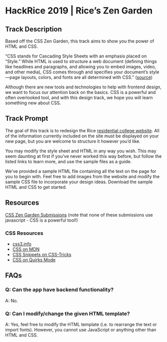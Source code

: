 #  HackRice 2019 | Rice’s Zen Garden

## Track Description
Based off the CSS Zen Garden, this track aims to show you the power of HTML and CSS. 

“CSS stands for Cascading Style Sheets with an emphasis placed on “Style.” While HTML is used to structure a web document (defining things like headlines and paragraphs, and allowing you to embed images, video, and other media), CSS comes through and specifies your document’s style—page layouts, colors, and fonts are all determined with CSS.” ([source](https://skillcrush.com/2012/04/03/css/))

Although there are new tools and technologies to help with frontend design, we want to focus our attention back on the basics. CSS is a powerful and often overlooked tool, and with this design track, we hope you will learn something new about CSS. 

## Track Prompt
The goal of this track is to redesign the Rice [residential college website](https://dou.rice.edu/residential-colleges). All of the information currently included on the site must be displayed on your new page, but you are welcome to structure it however you’d like. 

You may modify the style sheet and HTML in any way you wish. This may seem daunting at first if you’ve never worked this way before, but follow the listed links to learn more, and use the sample files as a guide.

We’ve provided a sample HTML file containing all the text on the page for you to begin with. Feel free to add images from the website and modify the sample CSS file to incorporate your design ideas. Download the sample HTML and CSS to get started. 

## Resources
[CSS Zen Garden Submissions](http://www.mezzoblue.com/zengarden/alldesigns/) (note that none of these submissions use javascript - CSS is a powerful tool!)

### CSS Resources 
* [css3.info](http://www.css3.info/)
* [CSS on MDN](https://developer.mozilla.org/en-US/docs/Web/CSS)
* [CSS Snippets on CSS-Tricks](https://developer.mozilla.org/en-US/docs/Web/CSS)
* [CSS on Quirks Mode](http://css-tricks.com/snippets/)

## FAQs

### Q: Can the app have backend functionality?
A: No.

### Q: Can I modify/change the given HTML template?

A: Yes, feel free to modify the HTML template (i.e. to rearrange the text or import fonts). However, you cannot use JavaScript or anything other than HTML and CSS.
